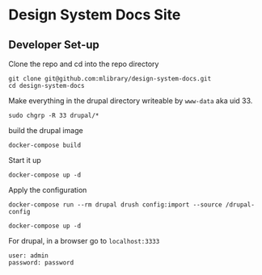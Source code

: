 # Design System Docs Site

## Developer Set-up
Clone the repo and cd into the repo directory
```
git clone git@github.com:mlibrary/design-system-docs.git
cd design-system-docs
```

Make everything in the drupal directory writeable by `www-data` aka uid 33. 
```
sudo chgrp -R 33 drupal/*
```
build the drupal image
```
docker-compose build
```

Start it up
```
docker-compose up -d
```

Apply the configuration
```
docker-compose run --rm drupal drush config:import --source /drupal-config
```

```
docker-compose up -d
```
For drupal, in a browser go to `localhost:3333`
```
user: admin
password: password
```

